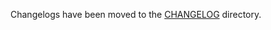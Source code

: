 Changelogs have been moved to the [CHANGELOG](https://github.com/antrea-io/antrea/blob/v1.14.2/CHANGELOG) directory.
